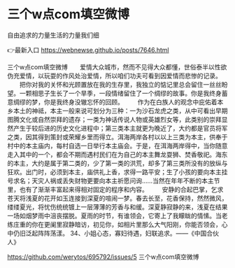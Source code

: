 # 三个w点com填空微博
自由追求的力量生活的力量我们细

👉最新入口 https://webnewse.github.io/posts/7646.html

三个w点com填空微博　　爱情大众城市，然而不见得大众都懂，世俗泰半以性欲伪充爱情，以玩耍的作风处治爱情，所以咱们功夫可看到因爱情而悲惨的记录。
　　把你对我的关怀和光顾置放在我的生存里，我独立的惦记里总会留住一丝丝盼望。一颗相思子生长了一个旱季，一段情绪留住了一个绸缪的故事。你是我终身蓄意绸缪的梦，你是我终身没辙忘怀的回顾。
　　作为在白族人的观念中庇佑着本乡本土的神祗，本主一般来说可划分为三种：一为沙石龙虎之类，从中可看出早期图腾文化或自然崇拜的遗存；一类为神话传说人物或英雄烈女等，此类别的崇拜显然产生于较后进的历史文化进程中；第三类本主就更为晚近了，大约都是官员将军之类，因其得到策封或荣耀乡里而得立。洱海两岸各村以以上三类为本主，供奉于村中的本主庙内，每村自选一日举行本主庙会。于是，在洱海两岸得中，当你随意走入其中的一个，都会不期而遇村民们在为自己的本主舞龙耍狮、焚香敬祀。海东的本主，大约是属于第二类的，少了第一类的洪荒，却多了第三类所没有的放纵与狂欢。出门时，必须到本主，庙供礼上香，求得一路平安；生了小孩的要向本主挂号求名；天灾人祸或丢失财物更要向本主祈愿问询……当然在年年不断的本主节里，也有了渐渐丰富起来得相对固定的程序和内容。
　　安静的合起巴掌，乞求苍天将浅夏的花开如玉连接到深夏的喧闹一梦。春去长至，花香保持，然然微风，缕缕夏光，将忧伤统统镀上一层薄薄的芳香与和缓。深夏静寂静的来，浅夏在结果一场如烟梦雨中沮丧摆脱。夏雨的时节，有谁领会，它寄上了我矇眬的情愫。当老练庄重的你在更阑里寂静暗访，初见你，如相片里那么大气阳刚，你能否领会，心中仍旧泛起阵阵荡漾。
	34、小姐心态，寡妇待遇，妇联追求。——《中国合伙人》

https://github.com/werytos/695792/issues/5
三个w点com填空微博
